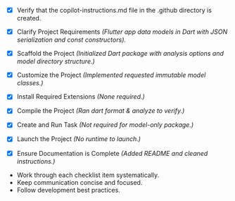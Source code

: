 - [x] Verify that the copilot-instructions.md file in the .github directory is created.

- [x] Clarify Project Requirements *(Flutter app data models in Dart with JSON serialization and const constructors).* 

- [x] Scaffold the Project *(Initialized Dart package with analysis options and model directory structure.)*

- [x] Customize the Project *(Implemented requested immutable model classes.)*

- [x] Install Required Extensions *(None required.)*

- [x] Compile the Project *(Ran dart format & analyze to verify.)*

- [x] Create and Run Task *(Not required for model-only package.)*

- [x] Launch the Project *(No runtime to launch.)*

- [x] Ensure Documentation is Complete *(Added README and cleaned instructions.)*

- Work through each checklist item systematically.
- Keep communication concise and focused.
- Follow development best practices.
